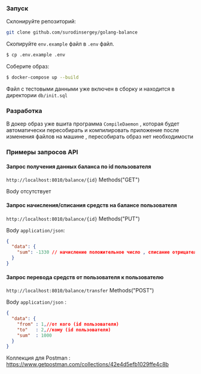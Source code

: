 ### Запуск
Склонируйте репозиторий:
```bash
git clone github.com/surodinsergey/golang-balance
```

Скопируйте `env.example` файл в `.env` файл.
```bash
$ cp .env.example .env
```

Соберите образ:
```bash
$ docker-compose up --build
```
Файл с тестовыми данными уже включен в сборку и находится в директории `db/init.sql`

### Разработка
В докер образ уже вшита программа `CompileDaemon` , которая будет автоматически пересобирать и компилировать приложение после изменения файлов на машине , пересобирать образ нет необходимости

### Примеры запросов API
#### Запрос получения данных баланса по id пользователя
`http://localhost:8010/balance/{id}` Methods("GET")

Body отсутствует

#### Запрос начисления/списания средств на балансе пользователя
`http://localhost:8010/balance/{id}` Methods("PUT")

Body `application/json`:
```json
{
  "data": {
    "sum": -1330 // начисление положительное число , списание отрицательное
  }
}
```

#### Запрос перевода средств от пользователя к пользователю
`http://localhost:8010/balance/transfer` Methods("POST")

Body `application/json` :
```json
{
  "data": {
    "from" : 1,//от кого (id пользователя)
    "to"   : 2,//кому (id пользователя)
    "sum"  : 1000
  }
}
```

Коллекция для Postman : https://www.getpostman.com/collections/42e4d5efb1029ffe4c8b
